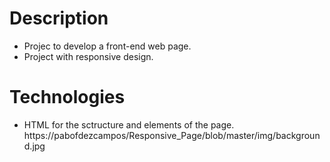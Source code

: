 # Description
- Projec to develop a front-end web page.
- Project with responsive design.

# Technologies
- HTML for the sctructure and elements of the page.
https://pabofdezcampos/Responsive_Page/blob/master/img/background.jpg
